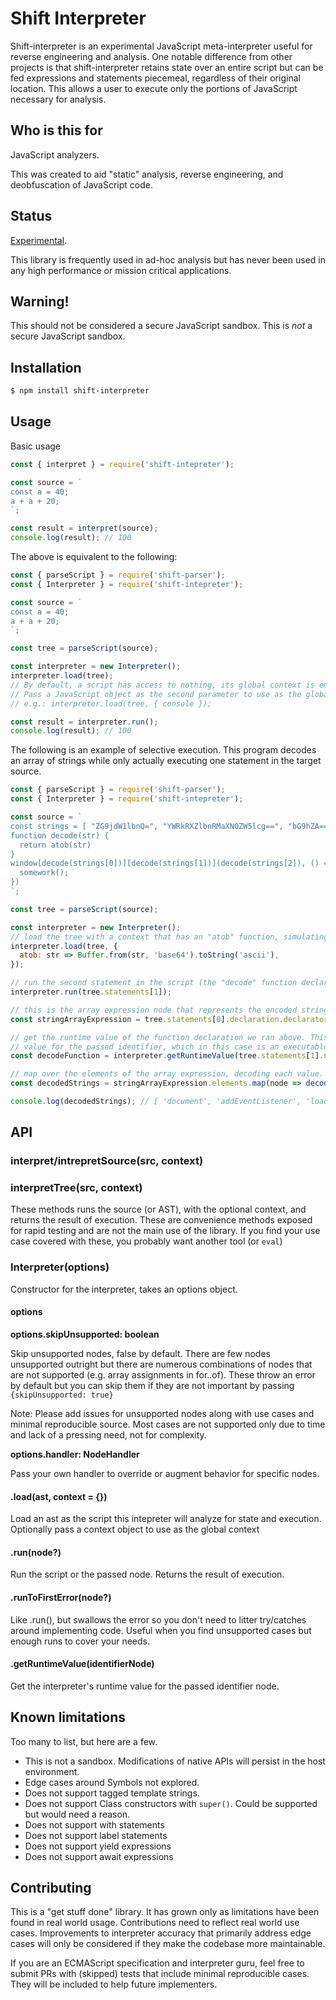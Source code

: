 # Shift Interpreter

Shift-interpreter is an experimental JavaScript meta-interpreter useful for reverse engineering and analysis. One notable difference from other projects is that shift-interpreter retains state over an entire script but can be fed expressions and statements piecemeal, regardless of their original location. This allows a user to execute only the portions of JavaScript necessary for analysis.

## Who is this for

JavaScript analyzers.

This was created to aid "static" analysis, reverse engineering, and deobfuscation of JavaScript code.

## Status

[Experimental](http://nodejs.org/api/documentation.html#documentation_stability_index).

This library is frequently used in ad-hoc analysis but has never been used in any high performance or mission critical applications.

## Warning!

This should not be considered a secure JavaScript sandbox. This is _not_ a secure JavaScript sandbox.

## Installation

```sh
$ npm install shift-interpreter
```

## Usage

Basic usage

```js
const { interpret } = require('shift-intepreter');

const source = `
const a = 40;
a + a + 20;
`;

const result = interpret(source);
console.log(result); // 100
```

The above is equivalent to the following:

```js
const { parseScript } = require('shift-parser');
const { Interpreter } = require('shift-intepreter');

const source = `
const a = 40;
a + a + 20;
`;

const tree = parseScript(source);

const interpreter = new Interpreter();
interpreter.load(tree);
// By default, a script has access to nothing, its global context is empty.
// Pass a JavaScript object as the second parameter to use as the global context.
// e.g.: interpreter.load(tree, { console });

const result = interpreter.run();
console.log(result); // 100
```

The following is an example of selective execution. This program decodes an array of strings while only actually executing one statement in the target source.

```js
const { parseScript } = require('shift-parser');
const { Interpreter } = require('shift-intepreter');

const source = `
const strings = [ "ZG9jdW1lbnQ=", "YWRkRXZlbnRMaXN0ZW5lcg==", "bG9hZA==" ];
function decode(str) {
  return atob(str)
}
window[decode(strings[0])][decode(strings[1])](decode(strings[2]), () => {
  somework();
})
`;

const tree = parseScript(source);

const interpreter = new Interpreter();
// load the tree with a context that has an "atob" function, simulating the browser's atob
interpreter.load(tree, {
  atob: str => Buffer.from(str, 'base64').toString('ascii'),
});

// run the second statement in the script (the "decode" function declaration)
interpreter.run(tree.statements[1]);

// this is the array expression node that represents the encoded strings.
const stringArrayExpression = tree.statements[0].declaration.declarators[0].init;

// get the runtime value of the function declaration we ran above. This is the interpreter's
// value for the passed identifier, which in this case is an executable function.
const decodeFunction = interpreter.getRuntimeValue(tree.statements[1].name);

// map over the elements of the array expression, decoding each value.
const decodedStrings = stringArrayExpression.elements.map(node => decodeFunction(node.value));

console.log(decodedStrings); // [ 'document', 'addEventListener', 'load' ]
```

## API

### interpret/intrepretSource(src, context)

### interpretTree(src, context)

These methods runs the source (or AST), with the optional context, and returns the result of execution. These are convenience methods exposed for rapid testing and are not the main use of the library. If you find your use case covered with these, you probably want another tool (or `eval`)

### Interpreter(options)

Constructor for the interpreter, takes an options object.

#### options

**options.skipUnsupported: boolean**

Skip unsupported nodes, false by default. There are few nodes unsupported outright but there are numerous combinations of nodes that are not supported (e.g. array assignments in for..of). These throw an error by default but you can skip them if they are not important by passing `{skipUnsupported: true}`

Note: Please add issues for unsupported nodes along with use cases and minimal reproducible source. Most cases are not supported only due to time and lack of a pressing need, not for complexity.

**options.handler: NodeHandler**

Pass your own handler to override or augment behavior for specific nodes.

#### .load(ast, context = {})

Load an ast as the script this intepreter will analyze for state and execution. Optionally pass a context object to use as the
global context

#### .run(node?)

Run the script or the passed node. Returns the result of execution.

#### .runToFirstError(node?)

Like .run(), but swallows the error so you don't need to litter try/catches around implementing code. Useful when you find unsupported cases but enough runs to cover your needs.

#### .getRuntimeValue(identifierNode)

Get the interpreter's runtime value for the passed identifier node.

## Known limitations

Too many to list, but here are a few.

- This is not a sandbox. Modifications of native APIs will persist in the host environment.
- Edge cases around Symbols not explored.
- Does not support tagged template strings.
- Does not support Class constructors with `super()`. Could be supported but would need a reason.
- Does not support with statements
- Does not support label statements
- Does not support yield expressions
- Does not support await expressions

## Contributing

This is a "get stuff done" library. It has grown only as limitations have been found in real world usage. Contributions need to reflect real world use cases. Improvements to interpreter accuracy that primarily address edge cases will only be considered if they make the codebase more maintainable.

If you are an ECMAScript specification and interpreter guru, feel free to submit PRs with (skipped) tests that include minimal reproducible cases. They will be included to help future implementers.
